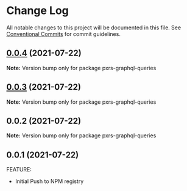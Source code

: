 # Change Log

All notable changes to this project will be documented in this file.
See [Conventional Commits](https://conventionalcommits.org) for commit guidelines.

## [0.0.4](https://github.com/PrinceJoeyLee12/paxers_v2/compare/pxrs-graphql-queries@0.0.2...pxrs-graphql-queries@0.0.4) (2021-07-22)

**Note:** Version bump only for package pxrs-graphql-queries





## [0.0.3](https://github.com/PrinceJoeyLee12/paxers_v2/compare/pxrs-graphql-queries@0.0.2...pxrs-graphql-queries@0.0.3) (2021-07-22)

**Note:** Version bump only for package pxrs-graphql-queries





## 0.0.2 (2021-07-22)

**Note:** Version bump only for package pxrs-graphql-queries





## 0.0.1 (2021-07-22)

FEATURE:

- Initial Push to NPM registry
